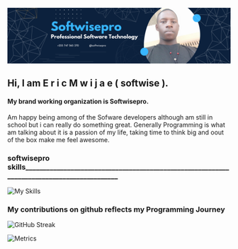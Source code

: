 ![softwisepro CEO's banner](https://github.com/softwisepro/softwisepro/blob/main/md/banner.png)
## Hi, I am E r i c M w i j a e ( softwise ).
#### My brand working organization is Softwisepro.
Am happy being among of the Sofware developers although am still in school but i can really do something great. Generally Programming is what am talking about it is a passion of my life, taking time to think big and oout of the box make me feel awesome. 

### softwisepro skills___________________________________________________________________________________________
![My Skills](https://skillicons.dev/icons?i=py,git,github,bootstrap,react,tailwindcss,django,flask,html,css)

### My contributions on github reflects my Programming Journey
![GitHub Streak](https://github-readme-streak-stats.herokuapp.com?user=softwisepro&theme=dark&date_format=j%20M%5B%20Y%5D&background=000000&border=7536B2&stroke=9243DD&ring=89502D&fire=FF9554&currStreakNum=D280FF&sideNums=BC52FF&currStreakLabel=64EAE2&sideLabels=48A8A2&dates=A42EE5)


![Metrics](https://metrics.lecoq.io/katin?template=classic&languages=1&achievements=1¬able=1&base.indepth=false&base.hireable=false&languages.limit=8&languages.threshold=0%25&languages.other=false&languages.colors=github&languages.sections=most-used&languages.indepth=false&languages.analysis.timeout=15&languages.categories=markup%2C%20programming&languages.recent.categories=markup%2C%20programming&languages.recent.load=300&languages.recent.days=14&achievements.threshold=C&achievements.secrets=true&achievements.display=detailed&achievements.limit=0¬able.from=organization¬able.repositories=false¬able.indepth=false¬able.types=commit&config.timezone=America%2FNew%20York)
